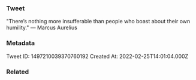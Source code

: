 ### Tweet
"There’s nothing more insufferable than people who boast about their own humility." — Marcus Aurelius

### Metadata
Tweet ID: 1497210039370760192
Created At: 2022-02-25T14:01:04.000Z

### Related

